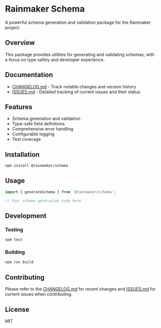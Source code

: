 # Rainmaker Schema

A powerful schema generation and validation package for the Rainmaker project.

## Overview

This package provides utilities for generating and validating schemas, with a focus on type safety and developer experience.

## Documentation

- [CHANGELOG.md](./CHANGELOG.md) - Track notable changes and version history
- [ISSUES.md](./ISSUES.md) - Detailed tracking of current issues and their status

## Features

- Schema generation and validation
- Type-safe field definitions
- Comprehensive error handling
- Configurable logging
- Test coverage

## Installation

```bash
npm install @rainmaker/schema
```

## Usage

```typescript
import { generateSchema } from '@rainmaker/schema';

// Your schema generation code here
```

## Development

### Testing

```bash
npm test
```

### Building

```bash
npm run build
```

## Contributing

Please refer to the [CHANGELOG.md](./CHANGELOG.md) for recent changes and [ISSUES.md](./ISSUES.md) for current issues when contributing.

## License

MIT 